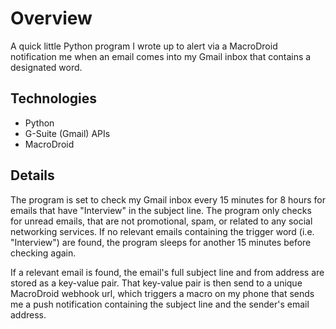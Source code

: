 # Overview
A quick little Python program I wrote up to alert via a MacroDroid notification me when an email comes into my Gmail inbox that contains a designated word.

## Technologies
* Python
* G-Suite (Gmail) APIs
* MacroDroid

## Details
The program is set to check my Gmail inbox every 15 minutes for 8 hours for emails that have "Interview" in the subject line. The program only checks for unread emails, that are not promotional, spam, or related to any social networking services. If no relevant emails containing the trigger word (i.e. "Interview") are found, the program sleeps for another 15 minutes before checking again.

If a relevant email is found, the email's full subject line and from address are stored as a key-value pair. That key-value pair is then send to a unique MacroDroid webhook url, which triggers a macro on my phone that sends me a push notification containing the subject line and the sender's email address.  
